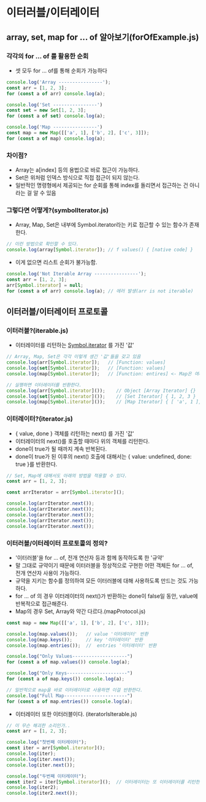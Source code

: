 # 이터러블/이터레이터

## array, set, map for ... of 알아보기(forOfExample.js)
### 각각의 for ... of 를 활용한 순회
- 셋 모두 for ... of를 통해 순회가 가능하다
```js
console.log('Array ----------------');
const arr = [1, 2, 3];
for (const a of arr) console.log(a);

console.log('Set ----------------')
const set = new Set[1, 2, 3];
for (const a of set) console.log(a);

console.log('Map ----------------')
const map = new Map([['a', 1], ['b', 2], ['c', 3]]);
for (const a of map) console.log(a);
```
### 차이점?
- Array는 a[index] 등의 용법으로 바로 접근이 가능하다.
- Set은 위처럼 인덱스 방식으로 직접 접근이 되지 않는다.
- 일반적인 명령형에서 제공되는 for 순회를 통해 index를 돌리면서 접근하는 건 아니라는 걸 알 수 있음

### 그렇다면 어떻게?(symbolIterator.js)
- Array, Map, Set은 내부에 Symbol.iterator라는 키로 접근할 수 있는 함수가 존재한다.
```js
// 이런 방법으로 확인할 수 있다.
console.log(array[Symbol.iterator]); // f values() { [native code] }
```

- 이게 없으면 리스트 순회가 불가능함.
```js
console.log('Not Iterable Array ----------------');
const arr = [1, 2, 3];
arr[Symbol.iterator] = null;
for (const a of arr) console.log(a); // 에러 발생(arr is not iterable)
```

## 이터러블/이터레이터 프로토콜
### 이터러블?(iterable.js)
- 이터레이터를 리턴하는 [Symbol.iterator]() 를 가진 '값'
```js
// Array, Map, Set은 각각 이렇게 생긴 '값'들을 갖고 있음
console.log(arr[Symbol.iterator]);   // [Function: values]
console.log(set[Symbol.iterator]);   // [Function: values]
console.log(map[Symbol.iterator]);   // [Function: entires] <- Map은 여러 종류의 이터레이터를 반환하기 때문(프로토콜 설명 참조)

// 실행하면 이터레이터를 반환한다.
console.log(arr[Symbol.iterator]());    // Object [Array Iterator] {}
console.log(set[Symbol.iterator]());    // [Set Iterator] { 1, 2, 3 }
console.log(map[Symbol.iterator]());    // [Map Iterator] { [ 'a', 1 ], [ 'b', 2 ], [ 'c', 3 ] }
```

### 이터레이터?(iterator.js)
- { value, done } 객체를 리턴하는 next() 를 가진 '값'
- 이터레이터의 next()를 호출할 때마다 위의 객체를 리턴한다.
- done이 true가 될 때까지 계속 반복된다.
- done이 true가 된 이후의 next() 호출에 대해서는 { value: undefined, done: true }를 반환한다.
```js
// Set, Map에 대해서도 아래의 방법을 적용할 수 있다.
const arr = [1, 2, 3];

const arrIterator = arr[Symbol.iterator]();

console.log(arrIterator.next());
console.log(arrIterator.next());
console.log(arrIterator.next());
console.log(arrIterator.next());
console.log(arrIterator.next());

```

### 이터러블/이터레이터 프로토콜의 정의?
- '이터러블'을 for ... of, 전개 연산자 등과 함께 동작하도록 한 '규약'
- 말 그대로 규약이기 때문에 이터러블을 정상적으로 구현한 어떤 객체든 for ... of, 전개 연산자 사용이 가능하다.
- 규약을 지키는 함수를 정의하여 모든 이터러블에 대해 사용하도록 만드는 것도 가능하다.
- for ... of 의 경우 이터레이터의 next()가 반환하는 done이 false일 동안, value에 반복적으로 접근해준다.
- Map의 경우 Set, Array와 약간 다르다.(mapProtocol.js)
```js
const map = new Map([['a', 1], ['b', 2], ['c', 3]]);

console.log(map.values());   // value '이터레이터' 반환
console.log(map.keys());     // key '이터레이터' 반환
console.log(map.entries());  //  entries '이터레이터' 반환

console.log("Only Values--------------------")
for (const a of map.values()) console.log(a);

console.log("Only Keys----------------------")
for (const a of map.keys()) console.log(a);

// 일반적으로 map을 바로 이터레이터로 사용하면 이걸 반환한다.
console.log("Full Map-----------------------")
for (const a of map.entries()) console.log(a);
```
- 이터레이터 또한 이터러블이다. (iteratorIsIterable.js)
```js
// 이 무슨 해괴한 소리인가..
const arr = [1, 2, 3];

console.log("첫번째 이터레이터");
const iter = arr[Symbol.iterator]();
console.log(iter);
console.log(iter.next());
console.log(iter.next());

console.log("두번째 이터레이터");
const iter2 = iter[Symbol.iterator]();  // 이터레이터는 또 이터레이터를 리턴한다. => 이터러블이다.
console.log(iter2);
console.log(iter2.next());
```